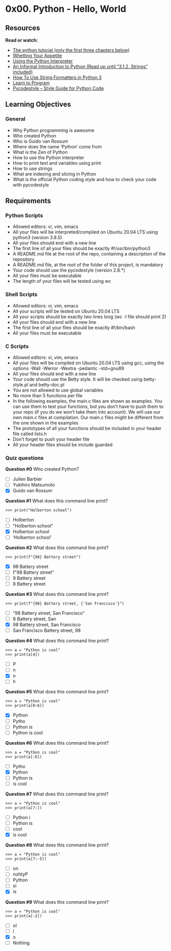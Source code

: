# 0x00. Python - Hello, World

## Resources

**Read or watch:**

- [The python tutorial (only the first three chapters below)](https://docs.python.org/3/tutorial/index.html)
- [Whetting Your Appetite](https://docs.python.org/3/tutorial/appetite.html)
- [Using the Python Interpreter](https://docs.python.org/3/tutorial/interpreter.html)
- [An Informal Introduction to Python (Read up until “3.1.2. Strings” included)](https://docs.python.org/3/tutorial/introduction.html)
- [How To Use String Formatters in Python 3](https://realpython.com/python-f-strings/)
- [Learn to Program](https://www.youtube.com/playlist?list=PLGLfVvz_LVvTn3cK5e6LjhgGiSeVlIRwt)
- [Pycodestyle – Style Guide for Python Code](https://pypi.org/project/pycodestyle/)

## Learning Objectives

### General

- Why Python programming is awesome
- Who created Python
- Who is Guido van Rossum
- Where does the name ‘Python’ come from
- What is the Zen of Python
- How to use the Python interpreter
- How to print text and variables using print
- How to use strings
- What are indexing and slicing in Python
- What is the official Python coding style and how to check your code with pycodestyle

## Requirements

### Python Scripts

- Allowed editors: vi, vim, emacs
- All your files will be interpreted/compiled on Ubuntu 20.04 LTS using python3 (version 3.8.5)
- All your files should end with a new line
- The first line of all your files should be exactly #!/usr/bin/python3
- A README.md file at the root of the repo, containing a description of the repository
- A README.md file, at the root of the folder of this project, is mandatory
- Your code should use the pycodestyle (version 2.8.*)
- All your files must be executable
- The length of your files will be tested using wc

### Shell Scripts

- Allowed editors: vi, vim, emacs
- All your scripts will be tested on Ubuntu 20.04 LTS
- All your scripts should be exactly two lines long (wc -l file should print 2)
- All your files should end with a new line
- The first line of all your files should be exactly #!/bin/bash
- All your files must be executable

### C Scripts

- Allowed editors: vi, vim, emacs
- All your files will be compiled on Ubuntu 20.04 LTS using gcc, using the options -Wall -Werror -Wextra -pedantic -std=gnu89
- All your files should end with a new line
- Your code should use the Betty style. It will be checked using betty-style.pl and betty-doc.pl
- You are not allowed to use global variables
- No more than 5 functions per file
- In the following examples, the main.c files are shown as examples. You can use them to test your functions, but you don’t have to push them to your repo (if you do we won’t take them into account). We will use our own main.c files at compilation. Our main.c files might be different from the one shown in the examples
- The prototypes of all your functions should be included in your header file called lists.h
- Don’t forget to push your header file
- All your header files should be include guarded

### Quiz questions

**Question #0**
Who created Python?

- [ ] Julien Barbier
- [ ] Yukihiro Matsumoto
- [X] Guido van Rossum

**Question #1**
What does this command line print?

	>>> print("Holberton school")

- [ ] Holberton
- [ ] “Holberton school”
- [X] Holberton school
- [ ] ‘Holberton school’

**Question #2**
What does this command line print?

	>>> print(f"{98} Battery street")

- [X] 98 Battery street
- [ ] f"98 Battery street"
- [ ] 9 Battery street
- [ ] 8 Battery street

**Question #3**
What does this command line print?

	>>> print(f"{98} Battery street, {'San Francisco'}")

- [ ] “98 Battery street, San Francisco”
- [ ] 8 Battery street, San
- [X] 98 Battery street, San Francisco
- [ ] San Francisco Battery street, 98

**Question #4**
What does this command line print?

	>>> a = "Python is cool"
	>>> print(a[4])

- [ ] P
- [ ] n
- [X] o
- [ ] h

**Question #5**
What does this command line print?

	>>> a = "Python is cool"
	>>> print(a[0:6])

- [X] Python
- [ ] Pytho
- [ ] Python is
- [ ] Python is cool

**Question #6**
What does this command line print?

	>>> a = "Python is cool"
	>>> print(a[:6])

- [ ] Pytho
- [X] Python
- [ ] Python is
- [ ] is cool

**Question #7**
What does this command line print?

	>>> a = "Python is cool"
	>>> print(a[7:])

- [ ] Python i
- [ ] Python is
- [ ] cool
- [X] is cool

**Question #8**
What does this command line print?

	>>> a = "Python is cool"
	>>> print(a[7:-5])

- [ ] on
- [ ] nohtyP
- [ ] Python
- [ ] si
- [X] is

**Question #9**
What does this command line print?

	>>> a = "Python is cool"
	>>> print(a[-2])

- [ ] ol
- [ ] l
- [X] o
- [ ] Nothing
